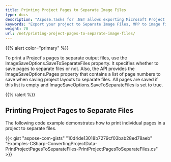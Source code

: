 ```yaml
---
title: Printing Project Pages to Separate Image Files
type: docs
description: "Aspose.Tasks for .NET allows exporting Microsoft Project (MPP) data to separate image files."
keywords: "Export your project to Separate Image Files, MPP to image files, Convert your MPP to images, Convert Microsoft Project to separate images, convert MPP to Separate Image Files, save project data to images, Aspose.Tasks, C#"
weight: 70
url: /net/printing-project-pages-to-separate-image-files/
---
```


{{% alert color="primary" %}} 

To print a Project's pages to separate output files, use the ImageSaveOptions.SaveToSeparateFiles property. It specifies whether to save pages to separate files or not. Also, the API provides the ImageSaveOptions.Pages property that contains a list of page numbers to save when saving project layouts to separate files. All pages are saved if this list is empty and ImageSaveOptions.SaveToSeparateFiles is set to true.

{{% /alert %}} 
## **Printing Project Pages to Separate Files**
The following code example demonstrates how to print individual pages in a project to separate files.

{{< gist "aspose-com-gists" "10d4de13018b7279cf03bab28ed78aeb" "Examples-CSharp-ConvertingProjectData-PrintProjectPagesToSeparateFiles-PrintProjectPagesToSeparateFiles.cs" >}}
